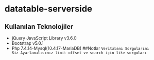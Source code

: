 # datatable-serverside
## Kullanılan Teknolojiler
* jQuery JavaScript Library v3.6.0
* Bootstrap v5.0.1
* Php 7.4.14-Mysql(10.4.17-MariaDB)
##Notlar
`Veritabanı Sorgularını Siz Ayarlamalısınız limit-offset ve search için like sorguları`